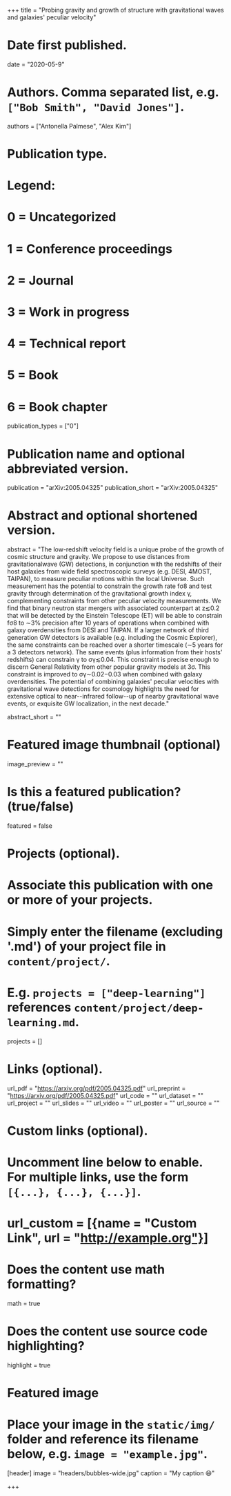 +++
title = "Probing gravity and growth of structure with gravitational waves and galaxies' peculiar velocity"

# Date first published.
date = "2020-05-9"

# Authors. Comma separated list, e.g. `["Bob Smith", "David Jones"]`.
authors = ["Antonella Palmese", "Alex Kim"]

# Publication type.
# Legend:
# 0 = Uncategorized
# 1 = Conference proceedings
# 2 = Journal
# 3 = Work in progress
# 4 = Technical report
# 5 = Book
# 6 = Book chapter
publication_types = ["0"]

# Publication name and optional abbreviated version.
publication = "arXiv:2005.04325"
publication_short = "arXiv:2005.04325"

# Abstract and optional shortened version.
abstract = "The low-redshift velocity field is a unique probe of the growth of cosmic structure and gravity. We propose to use distances from gravitationalwave (GW) detections, in conjunction with the redshifts of their host galaxies from wide field spectroscopic surveys (e.g. DESI, 4MOST, TAIPAN), to measure peculiar motions within the local Universe. Such measurement has the potential to constrain the growth rate fσ8 and test gravity through determination of the gravitational growth index γ, complementing constraints from other peculiar velocity measurements. We find that binary neutron star mergers with associated counterpart at z≲0.2 that will be detected by the Einstein Telescope (ET) will be able to constrain fσ8 to ∼3% precision after 10 years of operations when combined with galaxy overdensities from DESI and TAIPAN. If a larger network of third generation GW detectors is available (e.g. including the Cosmic Explorer), the same constraints can be reached over a shorter timescale (∼5 years for a 3 detectors network). The same events (plus information from their hosts' redshifts) can constrain γ to σγ≲0.04. This constraint is precise enough to discern General Relativity from other popular gravity models at 3σ. This constraint is improved to σγ∼0.02−0.03 when combined with galaxy overdensities. The potential of combining galaxies' peculiar velocities with gravitational wave detections for cosmology highlights the need for extensive optical to near--infrared follow--up of nearby gravitational wave events, or exquisite GW localization, in the next decade."

abstract_short = ""

# Featured image thumbnail (optional)
image_preview = ""

# Is this a featured publication? (true/false)
featured = false

# Projects (optional).
#   Associate this publication with one or more of your projects.
#   Simply enter the filename (excluding '.md') of your project file in `content/project/`.
#   E.g. `projects = ["deep-learning"]` references `content/project/deep-learning.md`.
projects = []

# Links (optional).
url_pdf = "https://arxiv.org/pdf/2005.04325.pdf"
url_preprint = "https://arxiv.org/pdf/2005.04325.pdf"
url_code = ""
url_dataset = ""
url_project = ""
url_slides = ""
url_video = ""
url_poster = ""
url_source = ""

# Custom links (optional).
#   Uncomment line below to enable. For multiple links, use the form `[{...}, {...}, {...}]`.
# url_custom = [{name = "Custom Link", url = "http://example.org"}]

# Does the content use math formatting?
math = true

# Does the content use source code highlighting?
highlight = true

# Featured image
# Place your image in the `static/img/` folder and reference its filename below, e.g. `image = "example.jpg"`.
[header]
image = "headers/bubbles-wide.jpg"
caption = "My caption 😄"

+++
